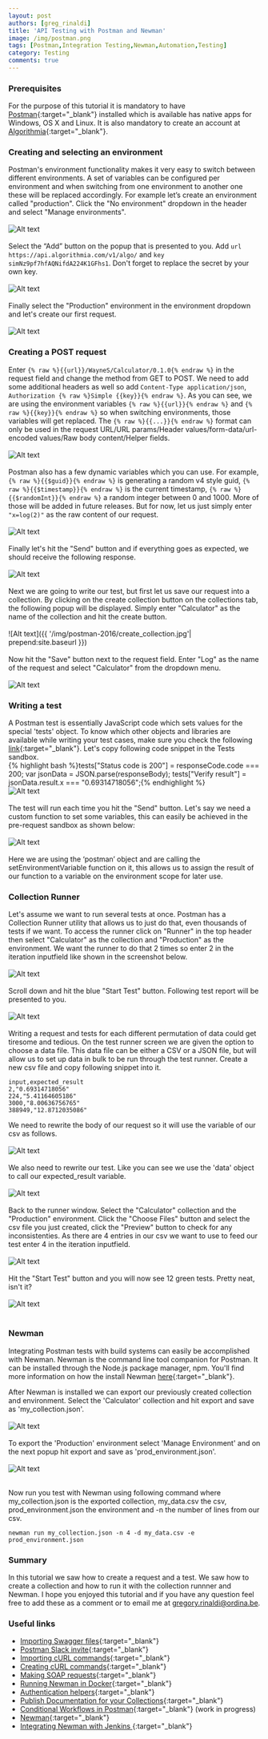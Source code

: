 ```yaml
---
layout: post
authors: [greg_rinaldi]
title: 'API Testing with Postman and Newman'
image: /img/postman.png
tags: [Postman,Integration Testing,Newman,Automation,Testing]
category: Testing
comments: true
---
```

### Prerequisites
For the purpose of this tutorial it is mandatory to have [Postman](https://www.getpostman.com/apps){:target="_blank"} installed which is available has native apps for Windows, OS X and Linux. It is also mandatory to create an account at [Algorithmia](https://www.algorithmia.com/){:target="_blank"}.

### Creating and selecting an environment
Postman's environment functionality makes it very easy to switch between different environments. A set of variables can be configured per environment and when switching from one environment to another one these will be replaced accordingly. For example let’s create an environment called "production".  Click the "No environment" dropdown in the header and select "Manage environments".
<br/>
<br/>
![Alt text](/img/postman-2016/manage_environment.png)
<br/>
<br/>
Select the “Add” button on the popup that is presented to you.  Add `url https://api.algorithmia.com/v1/algo/` and `key simNz9pf7hfAQNifdA224K1GFhs1`.  Don't forget to replace the secret by your own key.
 <br/>
 <br/>
![Alt text](/img/postman-2016/manage_environment_values.jpg)
<br/>
<br/>
Finally select the "Production" environment in the environment dropdown and let's create our first request.
<br/>
<br/>
![Alt text](/img/postman-2016/manage_environment_production.png)

### Creating a POST request
Enter `{% raw %}{{url}}/WayneS/Calculator/0.1.0{% endraw %}` in the request field and change the method from GET to POST.  We need to add some additional headers as well so add `Content-Type application/json`, `Authorization {% raw %}Simple {{key}}{% endraw %}`.  As you can see, we are using the environment variables `{% raw %}{{url}}{% endraw %}` and `{% raw %}{{key}}{% endraw %}` so when switching environments, those variables will get replaced.  The `{% raw %}{{...}}{% endraw %}` format can only be used in the request URL/URL params/Header values/form-data/url-encoded values/Raw body content/Helper fields.
<br/>
<br/>
![Alt text](/img/postman-2016/request_headers.png)
<br/>
<br/>
Postman also has a few dynamic variables which you can use. For example, `{% raw %}{{$guid}}{% endraw %}` is generating a random v4 style guid, `{% raw %}{{$timestamp}}{% endraw %}` is the current timestamp, `{% raw %}{{$randomInt}}{% endraw %}` a random integer between 0 and 1000. More of those will be added in future releases. But for now, let us just simply enter `"x=log(2)"` as the raw content of our request.
<br/>
<br/>
![Alt text](/img/postman-2016/request_body.png)
<br/>
<br/>
Finally let's hit the "Send" button and if everything goes as expected, we should receive the following response.
<br/>
<br/>
![Alt text](/img/postman-2016/request_send.jpg)
<br/>
<br/>
Next we are going to write our test, but first let us save our request into a collection. By clicking on the create collection button on the collections tab, the following popup will be displayed.  Simply enter "Calculator" as the name of the collection and hit the create button.
<br/>
<br/>
![Alt text]({{ '/img/postman-2016/create_collection.jpg'| prepend:site.baseurl }})
<br/>
<br/>
Now hit the "Save" button next to the request field. Enter "Log" as the name of the request and select "Calculator" from the dropdown menu.
<br/>
<br/>
![Alt text](/img/postman-2016/request_save.jpg)

### Writing a test
A Postman test is essentially JavaScript code which sets values for the special 'tests' object. To know which other objects and libraries are available while writing your test cases, make sure you check the following [link](https://www.getpostman.com/docs/sandbox){:target="_blank"}. Let's copy following code snippet in the Tests sandbox.
<br/>
{% highlight bash %}tests["Status code is 200"] = responseCode.code === 200;
var jsonData = JSON.parse(responseBody);
tests["Verify result"] = jsonData.result.x === "0.69314718056";{% endhighlight %}
<br/>
![Alt text](/img/postman-2016/test.jpg)
<br/>
<br/>
The test will run each time you hit the "Send" button. Let's say we need a custom function to set some variables, this can easily be achieved in the pre-request sandbox as shown below:
<br/>
<br/>
![Alt text](/img/postman-2016/custom_function.jpg)
<br/>
<br/>
Here we are using the ‘postman’ object and are calling the setEnvironmentVariable function on it, this allows us to assign the result of our function to a variable on the environment scope for later use.

### Collection Runner
Let's assume we want to run several tests at once. Postman has a Collection Runner utility that allows us to just do that, even thousands of tests if we want. To access the runner click on "Runner" in the top header then select  "Calculator" as the collection and "Production" as the environment. We want the runner to do that 2 times so enter 2 in the iteration inputfield like shown in the screenshot below.
<br/>
<br/>
![Alt text](/img/postman-2016/runner_full.jpg)
<br/>
<br/>
Scroll down and hit the blue "Start Test" button. Following test report will be presented to you.
<br/>
<br/>
![Alt text](/img/postman-2016/runner_result.jpg)
<br/>
<br/>
Writing a request and tests for each different permutation of data could get tiresome and tedious. On the test runner screen we are given the option to choose a data file. This data file can be either a CSV or a JSON file, but will allow us to set up data in bulk to be run through the test runner. Create a new csv file and copy following snippet into it.

~~~~
input,expected_result
2,"0.69314718056"
224,"5.41164605186"
3000,"8.00636756765"
388949,"12.8712035086"
~~~~

We need to rewrite the body of our request so it will use the variable of our csv as follows.
<br/>
<br/>
![Alt text](/img/postman-2016/request_csv.jpg)
<br/>
<br/>
We also need to rewrite our test. Like you can see we use the 'data' object to call our expected_result variable.
<br/>
<br/>
![Alt text](/img/postman-2016/test_csv.jpg)
<br/>
<br/>
Back to the runner window. Select the "Calculator" collection and the "Production" environment. Click the "Choose Files" button and select the csv file you just created, click the "Preview" button to check for any inconsistenties. As there are 4 entries in our csv we want to use to feed our test enter 4 in the iteration inputfield.
<br/>
<br/>
![Alt text](/img/postman-2016/runner_csv.jpg)
<br/>
<br/>
Hit the "Start Test" button and you will now see 12 green tests. Pretty neat, isn't it?
<br/>
<br/>
![Alt text](/img/postman-2016/runner_result_csv.jpg)
<br/>
<br/>

### Newman
Integrating Postman tests with build systems can easily be accomplished with Newman. Newman is the command line tool companion for Postman. It can be installed through the Node.js package manager, npm. You'll find more information on how the install Newman [here](https://github.com/postmanlabs/newman){:target="_blank"}.

After Newman is installed we can export our previously created collection and environment. Select the 'Calculator' collection and hit export and save as 'my_collection.json'.
<br/>
<br/>
![Alt text](/img/postman-2016/export_collection.jpg)
<br/>
<br/>
To export the 'Production' environment select 'Manage Environment' and on the next popup hit export and save as 'prod_environment.json'.
<br/>
<br/>
![Alt text](/img/postman-2016/export_environment.jpg)
<br/>
<br/>

Now run you test with Newman using following command where my_collection.json is the exported collection, my_data.csv the csv, prod_environment.json the environment and -n the number of lines from our csv.

~~~~
newman run my_collection.json -n 4 -d my_data.csv -e prod_environment.json
~~~~

### Summary
In this tutorial we saw how to create a request and a test. We saw how to create a collection and how to run it with the collection runnner and Newman.
I hope you enjoyed this tutorial and if you have any question feel free to add these as a comment or to email me at <gregory.rinaldi@ordina.be>.

### Useful links
- [Importing Swagger files](https://www.getpostman.com/docs/importing_swagger){:target="_blank"}
- [Postman Slack invite](https://www.getpostman.com/slack-invite){:target="_blank"}
- [Importing cURL commands](https://www.getpostman.com/docs/importing_curl){:target="_blank"}
- [Creating cURL commands](https://www.getpostman.com/docs/creating_curl){:target="_blank"}
- [Making SOAP requests](https://www.getpostman.com/docs/soap_requests){:target="_blank"}
- [Running Newman in Docker](https://www.getpostman.com/docs/newman_in_docker){:target="_blank"}
- [Authentication helpers](https://www.getpostman.com/docs/helpers){:target="_blank"}
- [Publish Documentation for your Collections](https://www.getpostman.com/docs/creating_documentation){:target="_blank"}
- [Conditional Workflows in Postman](http://blog.getpostman.com/2016/03/23/conditional-workflows-in-postman/){:target="_blank"} (work in progress)
- [Newman](https://www.npmjs.com/package/newman/){:target="_blank"}
- [Integrating Newman with Jenkins ](integrating_with_jenkins/){:target="_blank"}

